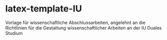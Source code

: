 # latex-template-IU
Vorlage für wissenschaftliche Abschlussarbeiten, angelehnt an   die Richtlinien für die Gestaltung wissenschaftlicher Arbeiten an der IU Duales Studium
